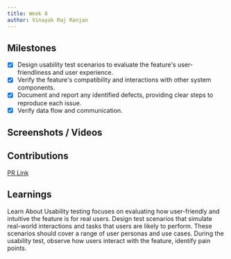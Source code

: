 ```yaml
---
title: Week 8
author: Vinayak Raj Ranjan
---
```


## Milestones
- [x] Design usability test scenarios to evaluate the feature's user-friendliness and user experience.
- [x] Verify the feature's compatibility and interactions with other system components.
- [x] Document and report any identified defects, providing clear steps to reproduce each issue.
- [x] Verify data flow and communication.

## Screenshots / Videos 

## Contributions
[PR Link](https://github.com/sunbird-cb/sb_translate/pull/3)

## Learnings
Learn About Usability testing focuses on evaluating how user-friendly and intuitive the feature is for real users. Design test scenarios that simulate real-world interactions and tasks that users are likely to perform. These scenarios should cover a range of user personas and use cases. During the usability test, observe how users interact with the feature, identify pain points.